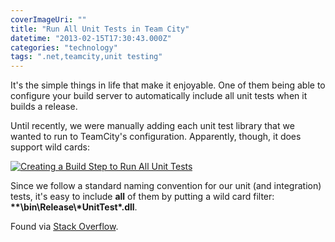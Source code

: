 ```yaml
---
coverImageUri: ""
title: "Run All Unit Tests in Team City"
datetime: "2013-02-15T17:30:43.000Z"
categories: "technology"
tags: ".net,teamcity,unit testing"
---
```


It's the simple things in life that make it enjoyable. One of them being able to configure your build server to automatically include all unit tests when it builds a release.

Until recently, we were manually adding each unit test library that we wanted to run to TeamCity's configuration. Apparently, though, it does support wild cards:

[![Creating a Build Step to Run All Unit Tests](http://assets.brandonmartinez.com/brandonmartinez/2013/02/RunAllUnitTests-575x383.png)](http://assets.brandonmartinez.com/brandonmartinez/2013/02/RunAllUnitTests.png)

Since we follow a standard naming convention for our unit (and integration) tests, it's easy to include **all** of them by putting a wild card filter: **\*\*\\bin\\Release\\\*UnitTest\*.dll**.

Found via [Stack Overflow](http://stackoverflow.com/questions/5646598/how-can-i-run-all-unit-tests-in-team-city-nunit "Stack Overflow: How can I run all Unit Tests in Team City (NUnit)").
